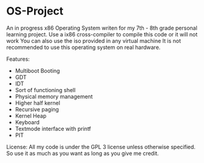 # OS-Project
An in progress x86 Operating System writen for my 7th - 8th grade personal learning project.
Use a ix86 cross-compiler to compile this code or it will not work
You can also use the iso provided in any virtual machine
It is not recommended to use this operating system on real hardware.

Features:
- Multiboot Booting
- GDT
- IDT
- Sort of functioning shell
- Physical memory management
- Higher half kernel
- Recursive paging
- Kernel Heap
- Keyboard
- Textmode interface with printf
- PIT

License:
All my code is under the GPL 3 license unless otherwise specified.
So use it as much as you want as long as you give me credit.
